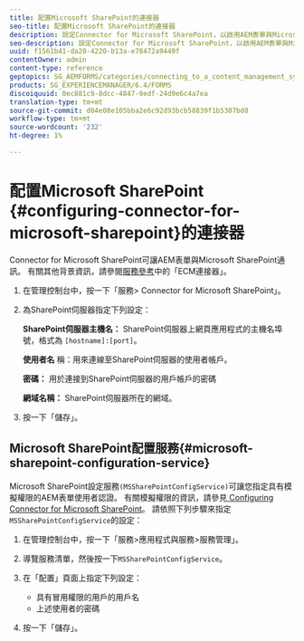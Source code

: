 ```yaml
---
title: 配置Microsoft SharePoint的連接器
seo-title: 配置Microsoft SharePoint的連接器
description: 設定Connector for Microsoft SharePoint，以啟用AEM表單與Microsoft SharePoint之間的通訊。
seo-description: 設定Connector for Microsoft SharePoint，以啟用AEM表單與Microsoft SharePoint之間的通訊。
uuid: f1561b41-da20-4220-b13a-e78472a9449f
contentOwner: admin
content-type: reference
geptopics: SG_AEMFORMS/categories/connecting_to_a_content_management_system
products: SG_EXPERIENCEMANAGER/6.4/FORMS
discoiquuid: 0ec881c9-8dcc-4847-9edf-24d9e6c4a7ea
translation-type: tm+mt
source-git-commit: d04e08e105bba2e6c92d93bcb58839f1b5307bd8
workflow-type: tm+mt
source-wordcount: '232'
ht-degree: 1%

---
```



# 配置Microsoft SharePoint {#configuring-connector-for-microsoft-sharepoint}的連接器

Connector for Microsoft SharePoint可讓AEM表單與Microsoft SharePoint通訊。 有關其他背景資訊，請參閱[服務參考](https://www.adobe.com/go/learn_aemforms_services_63)中的「ECM連接器」。

1. 在管理控制台中，按一下「服務> Connector for Microsoft SharePoint」。
1. 為SharePoint伺服器指定下列設定：

   **SharePoint伺服器主機名：** SharePoint伺服器上網頁應用程式的主機名埠號，格式為 `[hostname]:[port]`。

   **使用者名** 稱：用來連線至SharePoint伺服器的使用者帳戶。

   **密碼：** 用於連接到SharePoint伺服器的用戶帳戶的密碼

   **網域名稱：** SharePoint伺服器所在的網域。

1. 按一下「儲存」。

## Microsoft SharePoint配置服務{#microsoft-sharepoint-configuration-service}

Microsoft SharePoint設定服務`(MSSharePointConfigService)`可讓您指定具有模擬權限的AEM表單使用者認證。 有關模擬權限的資訊，請參見[ Configuring Connector for Microsoft SharePoint](https://help.adobe.com/en_US/AEMForms/6.1/SharePointConfig/index.html)。 請依照下列步驟來指定`MSSharePointConfigService`的設定：

1. 在管理控制台中，按一下「服務>應用程式與服務>服務管理」。
1. 導覽服務清單，然後按一下`MSSharePointConfigService`。
1. 在「配置」頁面上指定下列設定：

   * 具有冒用權限的用戶的用戶名
   * 上述使用者的密碼

1. 按一下「儲存」。

